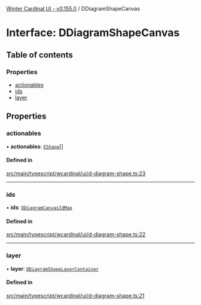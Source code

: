 [Winter Cardinal UI - v0.155.0](../index.md) / DDiagramShapeCanvas

# Interface: DDiagramShapeCanvas

## Table of contents

### Properties

- [actionables](DDiagramShapeCanvas.md#actionables)
- [ids](DDiagramShapeCanvas.md#ids)
- [layer](DDiagramShapeCanvas.md#layer)

## Properties

### actionables

• **actionables**: [`EShape`](EShape.md)[]

#### Defined in

[src/main/typescript/wcardinal/ui/d-diagram-shape.ts:23](https://github.com/winter-cardinal/winter-cardinal-ui/blob/v0.155.0/src/main/typescript/wcardinal/ui/d-diagram-shape.ts#L23)

___

### ids

• **ids**: [`DDiagramCanvasIdMap`](../index.md#ddiagramcanvasidmap)

#### Defined in

[src/main/typescript/wcardinal/ui/d-diagram-shape.ts:22](https://github.com/winter-cardinal/winter-cardinal-ui/blob/v0.155.0/src/main/typescript/wcardinal/ui/d-diagram-shape.ts#L22)

___

### layer

• **layer**: [`DDiagramShapeLayerContainer`](DDiagramShapeLayerContainer.md)

#### Defined in

[src/main/typescript/wcardinal/ui/d-diagram-shape.ts:21](https://github.com/winter-cardinal/winter-cardinal-ui/blob/v0.155.0/src/main/typescript/wcardinal/ui/d-diagram-shape.ts#L21)
